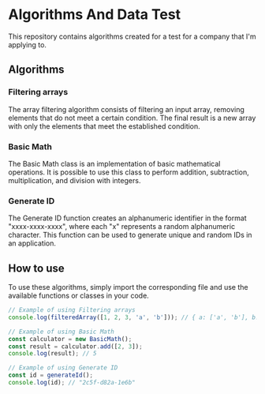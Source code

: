 # Algorithms And Data Test

This repository contains algorithms created for a test for a company that I'm applying to.

## Algorithms

### Filtering arrays

The array filtering algorithm consists of filtering an input array, removing elements that do not meet a certain condition. The final result is a new array with only the elements that meet the established condition.

### Basic Math

The Basic Math class is an implementation of basic mathematical operations. It is possible to use this class to perform addition, subtraction, multiplication, and division with integers.

### Generate ID

The Generate ID function creates an alphanumeric identifier in the format "xxxx-xxxx-xxxx", where each "x" represents a random alphanumeric character. This function can be used to generate unique and random IDs in an application.

## How to use

To use these algorithms, simply import the corresponding file and use the available functions or classes in your code.

```javascript
// Example of using Filtering arrays
console.log(filteredArray([1, 2, 3, 'a', 'b'])); // { a: ['a', 'b'], b: [1,2,3], c: 3 }

// Example of using Basic Math
const calculator = new BasicMath();
const result = calculator.add([2, 3]);
console.log(result); // 5

// Example of using Generate ID
const id = generateId();
console.log(id); // "2c5f-d82a-1e6b"

